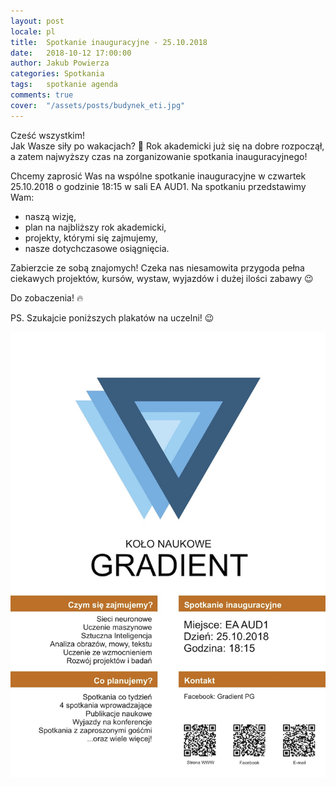 ```yaml
---
layout: post
locale: pl
title:  Spotkanie inauguracyjne - 25.10.2018
date:   2018-10-12 17:00:00
author: Jakub Powierza
categories: Spotkania
tags:	spotkanie agenda
comments: true
cover:  "/assets/posts/budynek_eti.jpg"
---
```


Cześć wszystkim!  
Jak Wasze siły po wakacjach? 💪 Rok akademicki już się na dobre rozpoczął, a zatem najwyższy czas na zorganizowanie spotkania inauguracyjnego!

Chcemy zaprosić Was na wspólne spotkanie inauguracyjne w czwartek 25.10.2018 o godzinie 18:15 w sali EA AUD1. Na spotkaniu przedstawimy Wam:
 - naszą wizję,
 - plan na najbliższy rok akademicki,
 - projekty, którymi się zajmujemy,
 - nasze dotychczasowe osiągnięcia.

Zabierzcie ze sobą znajomych! Czeka nas niesamowita przygoda pełna ciekawych projektów, kursów, wystaw, wyjazdów i dużej ilości zabawy 😉

Do zobaczenia! 🔥

PS. Szukajcie poniższych plakatów na uczelni! 😉

![Plakat](/assets/posts/2018-10-17-spotkanie-inauguracyjne/plakat.jpg)

